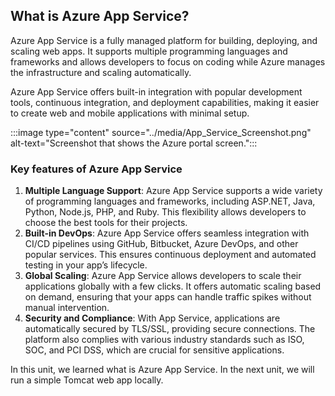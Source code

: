 ## What is Azure App Service?

Azure App Service is a fully managed platform for building, deploying, and scaling web apps. It supports multiple programming languages and frameworks and allows developers to focus on coding while Azure manages the infrastructure and scaling automatically.

Azure App Service offers built-in integration with popular development tools, continuous integration, and deployment capabilities, making it easier to create web and mobile applications with minimal setup.

:::image type="content" source="../media/App_Service_Screenshot.png" alt-text="Screenshot that shows the Azure portal screen.":::

### Key features of Azure App Service

1. **Multiple Language Support**: Azure App Service supports a wide variety of programming languages and frameworks, including ASP.NET, Java, Python, Node.js, PHP, and Ruby. This flexibility allows developers to choose the best tools for their projects.
2. **Built-in DevOps**: Azure App Service offers seamless integration with CI/CD pipelines using GitHub, Bitbucket, Azure DevOps, and other popular services. This ensures continuous deployment and automated testing in your app’s lifecycle.
3. **Global Scaling**: Azure App Service allows developers to scale their applications globally with a few clicks. It offers automatic scaling based on demand, ensuring that your apps can handle traffic spikes without manual intervention.
4. **Security and Compliance**: With App Service, applications are automatically secured by TLS/SSL, providing secure connections. The platform also complies with various industry standards such as ISO, SOC, and PCI DSS, which are crucial for sensitive applications.


In this unit, we learned what is Azure App Service. In the next unit, we will run a simple Tomcat web app locally. 